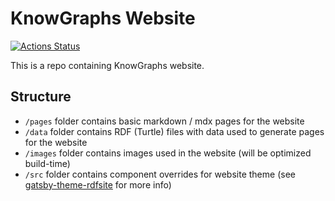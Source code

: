 # KnowGraphs Website

[![Actions Status](https://github.com/dice-group/knowgraphs-website/workflows/Build/badge.svg)](https://github.com/dice-group/knowgraphs-website/actions)

This is a repo containing KnowGraphs website.

## Structure

- `/pages` folder contains basic markdown / mdx pages for the website
- `/data` folder contains RDF (Turtle) files with data used to generate pages for the website
- `/images` folder contains images used in the website (will be optimized build-time)
- `/src` folder contains component overrides for website theme (see [gatsby-theme-rdfsite](https://github.com/dice-group/gatsby-theme-rdfsite) for more info)
